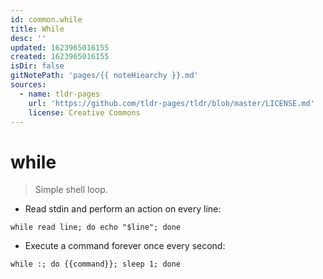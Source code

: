 ```yaml
---
id: common.while
title: While
desc: ''
updated: 1623965016155
created: 1623965016155
isDir: false
gitNotePath: 'pages/{{ noteHiearchy }}.md'
sources:
  - name: tldr-pages
    url: 'https://github.com/tldr-pages/tldr/blob/master/LICENSE.md'
    license: Creative Commons
---
```

# while

> Simple shell loop.

- Read stdin and perform an action on every line:

`while read line; do echo "$line"; done`

- Execute a command forever once every second:

`while :; do {{command}}; sleep 1; done`

